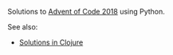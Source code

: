 Solutions to [Advent of Code 2018](https://adventofcode.com/2018) using Python.

See also:
- [Solutions in Clojure](https://github.com/prplz/aoc-2018-clojure)
